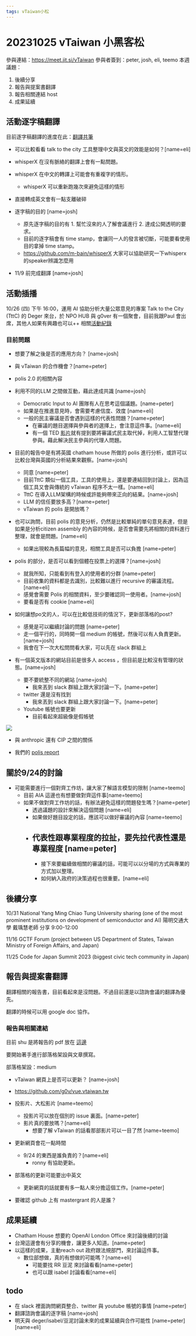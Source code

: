 ```yaml
---
tags: vTaiwan小松
---
```

# 20231025 vTaiwan 小黑客松

參與連結：https://meet.jit.si/vTaiwan 
參與者簽到：peter, josh, eli, teemo
本週議題：
1. 後續分享
2. 報告與提案書翻譯
3. 報告相關連結 host 
4. 成果延續

## 活動逐字稿翻譯
目前逐字稿翻譯的進度在此：[翻譯共筆](https://g0v.hackmd.io/tuP2xx-ETjiKhfx9XYv6kA?both)

- 可以比較看看 talk to the city 工具整理中文與英文的效能是如何？[name=eli]
- whisperX 在沒有脈絡的翻譯上會有一點問題。
- whisperX 在中文的轉譯上可能會有重複字的情形。
    - whisperX 可以重新跑幾次來避免這樣的情形
- 直接轉成英文會有一點支離破碎
- 逐字稿的目的 [name=josh]
    - 原先逐字稿的目的有 1. 幫忙沒來的人了解會議進行 2. 達成公開透明的要求。
    - 目前的逐字稿會有 time stamp，會讓同一人的發言被切斷，可能要看使用目的拿掉 time stamp。
    - https://github.com/m-bain/whisperX 大家可以協助研究一下whisperx的speaker辨識怎麼用 

- 11/9 前完成翻譯 [name=josh]
## 活動插播
10/26 (四) 下午 16:00，運用 AI 協助分析大量公眾意見的專案 Talk to the City (TttC) 的 Deger 來台，於 NPO HUB 與 g0ver 有一個聚會，目前我跟Paul 會出席，其他人如果有興趣也可以++
相關[活動紀錄](https://g0v.hackmd.io/@Pno233SAS8G5UfL5OvSRmA/BJXIXBrf6)

### 目前問題

- 想要了解之後是否的應用方向？ [name=josh]
- 與 vTaiwan 的合作機會？[name=peter]
- polis 2.0 的相關內容
- 利用不同的LLM 之間做互動，藉此達成共識 [name=josh]
    - Democratic Input to AI 團隊有人在思考這個議題。[name=peter]
    - 如果是在推進意見時，會需要考慮信度、效度 [name=eli]
    - 一般的民主審議是否會遇到這樣的代表性問題？[name=peter]
        - 在審議的題目選擇與參與者的選擇上，會注意這件事。[name=eli]
        - 有一個 TED [影片](https://youtu.be/CyGWML6cI_k)就有提到要將審議式民主取代掉，利用人工智慧代理參與。藉此解決民主參與的代理人問題。

- 目前的報告中是有將英國 chatham house 所做的 polis 進行分析，或許可以比較台灣與英國的分析結果來觀察。[name=josh]
    -    同意 [name=peter]
    -    目前TttC 類似一個工具，工具的使用上，還是要連結回到討論上，因為這個工具又會與傳統的 vTaiwan 程序不太一樣。[name=eli]
    -    TttC 在導入LLM架構的時候或許能夠帶來正向的結果。[name=josh]
    -    LLM 的信任要放多高？[name=peter]
    -    vTaiwan 的 polis 是開放嗎？

- 也可以詢問，目前 polis 的意見分析，仍然是比較單純的單句意見表達，但是如果是分析citizen assembly 的內容的時候，是否會需要先將相關的資料進行整理，就會是問題。[name=eli]
    - 如果出現較為長篇幅的意見，相關工具是否可以負擔 [name=peter]

- polis 的部分，是否可以看到個體在投票上的選擇？[name=josh]
    - 就我所知，只能看到有登入的使用者的分群 [name=peter]
    - 目前收集的資料都是去識別，比較難以進行 recursive 的審議流程。[name=eli]
    - 感覺會需要 Polis 的相關資料，至少要確認同一使用者。[name=josh]
    - 要看是否有 cookie [name=eli]
- 如何讓想po文的人，可以在比較低技術的情況下，更新部落格的post?
    - 感覺是可以繼續討論的問題 [name=peter]
    - 走一個平行的，同時開一個 medium 的帳號，然後可以有人負責更新。[name=josh]
    - 我會在下一次大松問問看大家，可以先在 slack 群組上
- 有一個英文版本的網站目前是很多人 access ，但目前是比較沒有管理的狀態。[name=josh]
    - 要不要統整不同的網站 [name=josh]
        - 我來丟到 slack 群組上跟大家討論一下。[name=peter]
    - twitter 還是沒有找到
        - 我來丟到 slack 群組上跟大家討論一下。[name=peter]
    - Youtube 帳號也要更新
        - 目前看起來超級像是假帳號

![](https://s3-ap-northeast-1.amazonaws.com/g0v-hackmd-images/uploads/upload_665cf1674088615b9373119a7001e8f5.png)

- 與 anthropic 還有 CIP 之間的關係

- 我們的 [polis report](https://pol.is/report/r6hfjzrmeh6dwabymabne)



## 關於9/24的討論

- 可能需要進行一個對齊工作坊，讓大家了解語言模型的限制 [name=teemo]
    - 目前 AIA 這邊也有想要做對齊這件事[name=teemo]
    - 如果不做對齊工作坊的話，有辦法避免這樣的問題發生嗎？[name=peter]
        - 透過議題的設計來解決這個問題 [name=eli]
        - 如果做好題目設定的話，應該可以做好審議的內容 [name=teemo]
        - 代表性跟專業程度的拉扯，要先拉代表性還是專業程度 [name=peter]
            - 
            - 接下來要繼續做相關的審議的話，可能可以以分場的方式與專業的方式加以整理。
            - 如何納入政府的決策過程也很重要。[name=eli]

## 後續分享
10/31 National Yang Ming Chiao Tung University sharing (one of the most prominent institutions on development of semiconductor and AI)
陽明交通大學 戴瑀慧老師 分享 9:00-12:00

11/16 GCTF Forum (project between US Department of States, Taiwan Ministry of Foreign Affairs, and Japan)

11/25 Code for Japan Summit 2023 (biggest civic tech community in Japan)


## 報告與提案書翻譯

翻譯相關的報告書，目前看起來是沒問題。不過目前還是以諮詢會議的翻譯為優先。

翻譯的時候可以用 google doc 協作。


### 報告與相關連結

目前 shu 是將報告的 pdf 放在 [這邊](https://vtaiwan-openai-2023.vercel.app/Report_%20Recursive%20Public.pdf)

要開始著手進行部落格架設與文章撰寫。

部落格架設：medium
- vTaiwan 網頁上是否可以更新？ [name=josh]
- https://github.com/g0v/vue.vtaiwan.tw

- 投影片、大松影片 [name=teemo]
    - 投影片可以放在個別的 issue 裏面。[name=peter]
    - 影片真的要放嗎？[name=eli]
        - 想要了解 vTaiwan 的話看那部影片可以一目了然 [name=teemo]
- 更新網頁會花一點時間
    - 9/24 的東西是誰負責的？[name=eli]
        - ronny 有協助更新。
- 部落格的更新可能要出中英文
    - 更新網頁的話就要有多一點人來分擔這個工作。[name=peter]

- 要確認 github 上有 mastergrant 的人是誰？

## 成果延續

- Chatham House 想要約 OpenAI London Office 來討論後續的討論
- 台灣這邊會有分享的機會，讓更多人知道。[name=peter]
- 以這樣的成果，主動reach out 政府跟法規部門，來討論這件事。
    - 數位部想做，真的有想做的可能嗎？[name=eli]
        - 可能要找 RR 豆泥 來討論看看[name=peter]
        - 也可以跟 isabel 討論看看[name=eli]



## todo 
- 在 slack 裡面詢問網頁整合、twitter 與 youtube 帳號的事情 [name=peter]
- 翻譯諮詢會議的逐字稿 [name=josh]
- 明天與 deger/isabel/豆泥討論未來的成果延續與合作可能性 [name=peter][name=eli]
